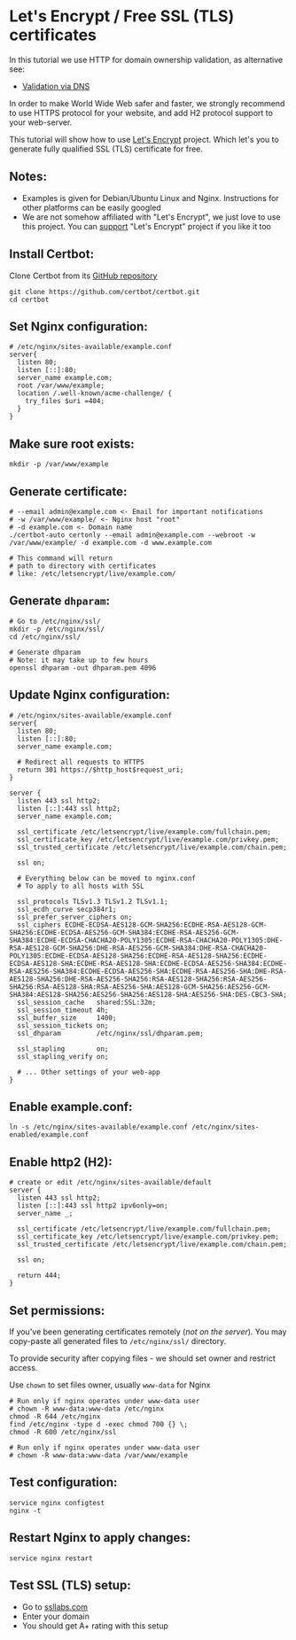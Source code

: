# Let's Encrypt / Free SSL (TLS) certificates

In this tutorial we use HTTP for domain ownership validation, as alternative see:

- [Validation via DNS](https://github.com/VeliovGroup/ostrio/blob/master/tutorials/ssl/ssl-letsencrypt-dns-validation.md)

In order to make World Wide Web safer and faster, we strongly recommend to use HTTPS protocol for your website, and add H2 protocol support to your web-server.

This tutorial will show how to use [Let's Encrypt](https://letsencrypt.org) project. Which let's you to generate fully qualified SSL (TLS) certificate for free.

## Notes:

- Examples is given for Debian/Ubuntu Linux and Nginx. Instructions for other platforms can be easily googled
- We are not somehow affiliated with "Let's Encrypt", we just love to use this project. You can [support](https://letsencrypt.org/donate/) "Let's Encrypt" project if you like it too

## Install Certbot:

Clone Certbot from its [GitHub repository](https://github.com/certbot/certbot)

```shell
git clone https://github.com/certbot/certbot.git
cd certbot
```

## Set Nginx configuration:

```nginx
# /etc/nginx/sites-available/example.conf
server{
  listen 80;
  listen [::]:80;
  server_name example.com;
  root /var/www/example;
  location /.well-known/acme-challenge/ {
    try_files $uri =404;
  }
}
```

## Make sure root exists:

```shell
mkdir -p /var/www/example
```

## Generate certificate:

```shell
# --email admin@example.com <- Email for important notifications
# -w /var/www/example/ <- Nginx host "root"
# -d example.com <- Domain name
./certbot-auto certonly --email admin@example.com --webroot -w /var/www/example/ -d example.com -d www.example.com

# This command will return
# path to directory with certificates
# like: /etc/letsencrypt/live/example.com/
```

## Generate `dhparam`:

```shell
# Go to /etc/nginx/ssl/
mkdir -p /etc/nginx/ssl/
cd /etc/nginx/ssl/

# Generate dhparam
# Note: it may take up to few hours
openssl dhparam -out dhparam.pem 4096
```

## Update Nginx configuration:

```nginx
# /etc/nginx/sites-available/example.conf
server{
  listen 80;
  listen [::]:80;
  server_name example.com;

  # Redirect all requests to HTTPS
  return 301 https://$http_host$request_uri;
}

server {
  listen 443 ssl http2;
  listen [::]:443 ssl http2;
  server_name example.com;

  ssl_certificate /etc/letsencrypt/live/example.com/fullchain.pem;
  ssl_certificate_key /etc/letsencrypt/live/example.com/privkey.pem;
  ssl_trusted_certificate /etc/letsencrypt/live/example.com/chain.pem;

  ssl on;

  # Everything below can be moved to nginx.conf
  # To apply to all hosts with SSL

  ssl_protocols TLSv1.3 TLSv1.2 TLSv1.1;
  ssl_ecdh_curve secp384r1;
  ssl_prefer_server_ciphers on;
  ssl_ciphers ECDHE-ECDSA-AES128-GCM-SHA256:ECDHE-RSA-AES128-GCM-SHA256:ECDHE-ECDSA-AES256-GCM-SHA384:ECDHE-RSA-AES256-GCM-SHA384:ECDHE-ECDSA-CHACHA20-POLY1305:ECDHE-RSA-CHACHA20-POLY1305:DHE-RSA-AES128-GCM-SHA256:DHE-RSA-AES256-GCM-SHA384:DHE-RSA-CHACHA20-POLY1305:ECDHE-ECDSA-AES128-SHA256:ECDHE-RSA-AES128-SHA256:ECDHE-ECDSA-AES128-SHA:ECDHE-RSA-AES128-SHA:ECDHE-ECDSA-AES256-SHA384:ECDHE-RSA-AES256-SHA384:ECDHE-ECDSA-AES256-SHA:ECDHE-RSA-AES256-SHA:DHE-RSA-AES128-SHA256:DHE-RSA-AES256-SHA256:RSA-AES128-SHA256:RSA-AES256-SHA256:RSA-AES128-SHA:RSA-AES256-SHA:AES128-GCM-SHA256:AES256-GCM-SHA384:AES128-SHA256:AES256-SHA256:AES128-SHA:AES256-SHA:DES-CBC3-SHA;
  ssl_session_cache   shared:SSL:32m;
  ssl_session_timeout 4h;
  ssl_buffer_size     1400;
  ssl_session_tickets on;
  ssl_dhparam         /etc/nginx/ssl/dhparam.pem;

  ssl_stapling        on;
  ssl_stapling_verify on;

  # ... Other settings of your web-app
}
```

## Enable example.conf:

```shell
ln -s /etc/nginx/sites-available/example.conf /etc/nginx/sites-enabled/example.conf
```

## Enable http2 (H2):

```nginx
# create or edit /etc/nginx/sites-available/default
server {
  listen 443 ssl http2;
  listen [::]:443 ssl http2 ipv6only=on;
  server_name _;

  ssl_certificate /etc/letsencrypt/live/example.com/fullchain.pem;
  ssl_certificate_key /etc/letsencrypt/live/example.com/privkey.pem;
  ssl_trusted_certificate /etc/letsencrypt/live/example.com/chain.pem;

  ssl on;

  return 444;
}
```

## Set permissions:

If you've been generating certificates remotely (*not on the server*).
You may copy-paste all generated files to `/etc/nginx/ssl/` directory.

To provide security after copying files - we should set owner and restrict access.

Use `chown` to set files owner, usually `www-data` for Nginx

```shell
# Run only if nginx operates under www-data user
# chown -R www-data:www-data /etc/nginx
chmod -R 644 /etc/nginx
find /etc/nginx -type d -exec chmod 700 {} \;
chmod -R 600 /etc/nginx/ssl

# Run only if nginx operates under www-data user
# chown -R www-data:www-data /var/www/example
```

## Test configuration:

```shell
service nginx configtest
nginx -t
```

## Restart Nginx to apply changes:

```shell
service nginx restart
```

## Test SSL (TLS) setup:

- Go to [ssllabs.com](https://www.ssllabs.com/ssltest/index.html)
- Enter your domain
- You should get A+ rating with this setup
